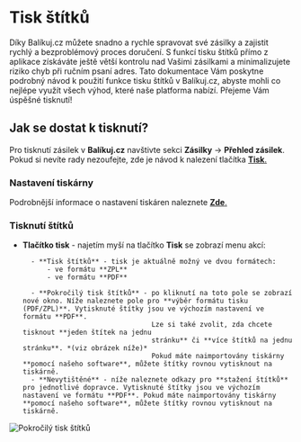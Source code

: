 ﻿---
sidebar_position: 1
---

# Tisk štítků

Díky Balíkuj.cz můžete snadno a rychle spravovat své zásilky a zajistit rychlý a bezproblémový proces doručení. S funkcí tisku štítků přímo z aplikace získáváte ještě větší kontrolu nad Vašimi zásilkami
a minimalizujete riziko chyb při ručním psaní adres. Tato dokumentace Vám poskytne podrobný návod k použití funkce tisku štítků v Balíkuj.cz, abyste mohli co nejlépe využít všech výhod, které naše platforma nabízí. 
Přejeme Vám úspěšné tisknutí!

## Jak se dostat k tisknutí?

Pro tisknutí zásilek v **Balíkuj.cz** navštivte sekci **Zásilky** -> **Přehled zásilek**. Pokud si nevíte rady nezoufejte, zde je návod k nalezení tlačítka [**Tisk**.](/docs/documentation/packages/package-overview#akce-se-zásilkami)

### Nastavení tiskárny

Podrobnější informace o nastavení tiskáren naleznete  [**Zde**.](/docs/documentation/settings/printers/printer-overview.md)

### Tisknutí štítků

- **Tlačítko tisk** - najetím myší na tlačítko **Tisk** se zobrazí menu akcí:

		- **Tisk štítků** - tisk je aktuálně možný ve dvou formátech:
			- ve formátu **ZPL**
			- ve formátu **PDF**

		- **Pokročilý tisk štítků** - po kliknutí na toto pole se zobrazí nové okno. Níže naleznete pole pro **výběr formátu tisku (PDF/ZPL)**. Vytisknuté štítky jsou ve výchozím nastavení ve formátu **PDF**.
									  Lze si také zvolit, zda chcete tisknout **jeden štítek na jednu 
									  stránku** či **více štítků na jednu stránku**. *(viz obrázek níže)*
									  Pokud máte naimportovány tiskárny **pomocí našeho software**, můžete štítky rovnou vytisknout na tiskárně. 
		- **Nevytištěné** - níže naleznete odkazy pro **stažení štítků** pro jednotlivé dopravce. Vytisknuté štítky jsou ve výchozím nastavení ve formátu **PDF**. Pokud máte naimportovány tiskárny **pomocí našeho software**, můžete štítky rovnou vytisknout na tiskárně.

![Pokročilý tisk štítků](/img/package/overview/advanced-print.png)


